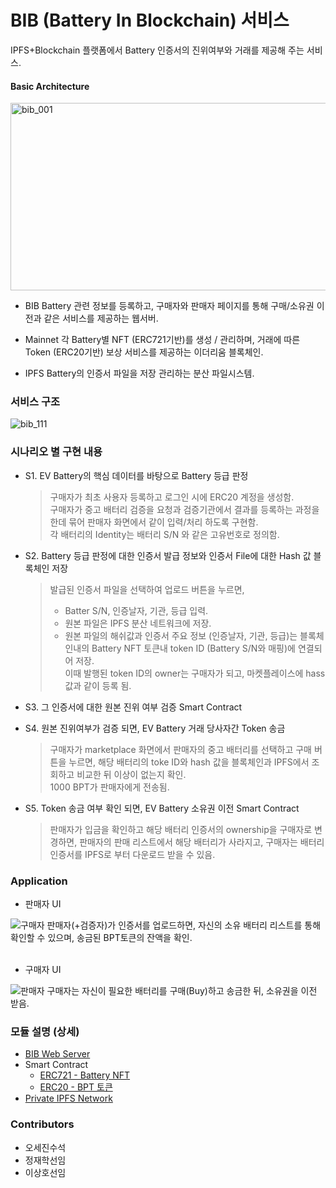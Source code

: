 # BIB (Battery In Blockchain) 서비스
IPFS+Blockchain 플랫폼에서 Battery 인증서의 진위여부와 거래를 제공해 주는 서비스.

#### Basic Architecture

<img src="images/bib_architecture.png" alt="bib_001" width="600" height="300" />

- BIB
Battery 관련 정보를 등록하고, 구매자와 판매자 페이지를 통해 구매/소유권 이전과 같은 서비스를 제공하는 웹서버.

- Mainnet
각 Battery별 NFT (ERC721기반)를 생성 / 관리하며, 거래에 따른 Token (ERC20기반) 보상 서비스를 제공하는 이더리움 블록체인.

- IPFS
Battery의 인증서 파일을 저장 관리하는 분산 파일시스템.


### 서비스 구조

![bib_111](images/bib_service_flow.png)

### 시나리오 별 구현 내용   
* S1. EV Battery의 핵심 데이터를 바탕으로 Battery 등급 판정   
  > 구매자가 최초 사용자 등록하고 로그인 시에 ERC20 계정을 생성함.  
  > 구매자가 중고 배터리 검증을 요청과 검증기관에서 결과를 등록하는 과정을 한데 묶어 판매자 화면에서 같이 입력/처리 하도록 구현함.   
  > 각 배터리의 Identity는 배터리 S/N 와 같은 고유번호로 정의함.   

* S2. Battery 등급 판정에 대한 인증서 발급 정보와 인증서 File에 대한 Hash 값 블록체인 저장   
  > 발급된 인증서 파일을 선택하여 업로드 버튼을 누르면,  
  > * Batter S/N, 인증날자, 기관, 등급 입력.   
  > * 원본 파일은 IPFS 분산 네트워크에 저장.   
  > * 원본 파일의 해쉬값과 인증서 주요 정보 (인증날자, 기관, 등급)는 블록체인내의 Battery NFT 토큰내 token ID (Battery S/N와 매핑)에 연결되어 저장.   
  > 이때 발행된 token ID의 owner는 구매자가 되고, 마켓플레이스에 hass 값과 같이 등록 됨. 

* S3. 그 인증서에 대한 원본 진위 여부 검증 Smart Contract 
* S4. 원본 진위여부가 검증 되면, EV Battery 거래 당사자간 Token 송금   
  > 구매자가 marketplace 화면에서 판매자의 중고 배터리를 선택하고 구매 버튼을 누르면, 해당 배터리의 toke ID와 hash 값을 블록체인과 IPFS에서 조회하고 비교한 뒤 이상이 없는지 확인.  
  > 1000 BPT가 판매자에게 전송됨.

* S5. Token 송금 여부 확인 되면, EV Battery 소유권 이전 Smart Contract   
  > 판매자가 입금을 확인하고 해당 배터리 인증서의 ownership을 구매자로 변경하면, 판매자의 판매 리스트에서 해당 배터리가 사라지고, 구매자는 배터리 인증서를 IPFS로 부터 다운로드 받을 수 있음.

### Application  

* 판매자 UI

![구매자](https://user-images.githubusercontent.com/41175032/99396637-54502780-2925-11eb-8807-ff333e569004.png)
판매자(+검증자)가 인증서를 업로드하면, 자신의 소유 배터리 리스트를 통해 확인할 수 있으며, 송금된 BPT토큰의 잔액을 확인.   
<br/>
* 구매자 UI

![판매자](https://user-images.githubusercontent.com/41175032/99396632-531efa80-2925-11eb-81b3-0af95b2d903c.png)
구매자는 자신이 필요한 배터리를 구매(Buy)하고 송금한 뒤, 소유권을 이전 받음.   

### 모듈 설명 (상세)
* [BIB Web Server](./BIB.md)   
* Smart Contract
   - [ERC721 - Battery NFT](https://github.com/yami2254/SK_BlockChain_First/tree/master/token/NFT)
   - [ERC20 - BPT 토큰](https://github.com/yami2254/SK_BlockChain_First/tree/master/token/ERC20)
* [Private IPFS Network](https://github.com/yami2254/SK_BlockChain_First/tree/master/makeipfs/)

  
### Contributors

* 오세진수석  
* 정재학선임 
* 이상호선임
